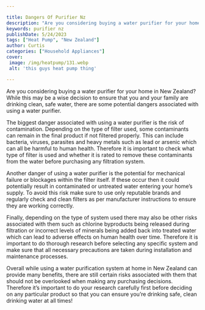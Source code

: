 ```yaml
---

title: Dangers Of Purifier Nz
description: "Are you considering buying a water purifier for your home in New Zealand? While this may be a wise decision to ensure that you and...get the full scoop"
keywords: purifier nz
publishDate: 5/24/2023
tags: ["Heat Pump", "New Zealand"]
author: Curtis
categories: ["Household Appliances"]
cover: 
 image: /img/heatpump/131.webp
 alt: 'this guys heat pump thing'

---
```


Are you considering buying a water purifier for your home in New Zealand? While this may be a wise decision to ensure that you and your family are drinking clean, safe water, there are some potential dangers associated with using a water purifier. 

The biggest danger associated with using a water purifier is the risk of contamination. Depending on the type of filter used, some contaminants can remain in the final product if not filtered properly. This can include bacteria, viruses, parasites and heavy metals such as lead or arsenic which can all be harmful to human health. Therefore it is important to check what type of filter is used and whether it is rated to remove these contaminants from the water before purchasing any filtration system. 

Another danger of using a water purifier is the potential for mechanical failure or blockages within the filter itself. If these occur then it could potentially result in contaminated or untreated water entering your home’s supply. To avoid this risk make sure to use only reputable brands and regularly check and clean filters as per manufacturer instructions to ensure they are working correctly. 

Finally, depending on the type of system used there may also be other risks associated with them such as chlorine byproducts being released during filtration or incorrect levels of minerals being added back into treated water which can lead to adverse effects on human health over time. Therefore it is important to do thorough research before selecting any specific system and make sure that all necessary precautions are taken during installation and maintenance processes. 

Overall while using a water purification system at home in New Zealand can provide many benefits, there are still certain risks associated with them that should not be overlooked when making any purchasing decisions. Therefore it’s important to do your research carefully first before deciding on any particular product so that you can ensure you’re drinking safe, clean drinking water at all times!
